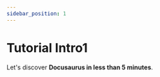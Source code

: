 ```yaml
---
sidebar_position: 1
---
```


# Tutorial Intro1

Let's discover **Docusaurus in less than 5 minutes**.
